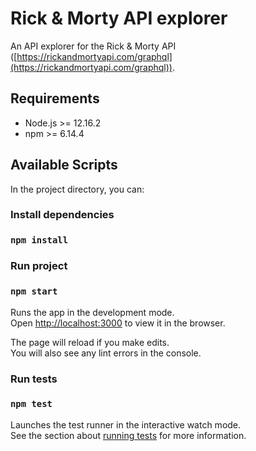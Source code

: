 # Rick & Morty API explorer

An API explorer for the Rick & Morty API ([https://rickandmortyapi.com/graphql](https://rickandmortyapi.com/graphql)).

## Requirements

- Node.js >= 12.16.2
- npm >= 6.14.4

## Available Scripts

In the project directory, you can:

### Install dependencies

### `npm install`

### Run project

### `npm start`

Runs the app in the development mode.\
Open [http://localhost:3000](http://localhost:3000) to view it in the browser.

The page will reload if you make edits.\
You will also see any lint errors in the console.

### Run tests

### `npm test`

Launches the test runner in the interactive watch mode.\
See the section about [running tests](https://facebook.github.io/create-react-app/docs/running-tests) for more information.
